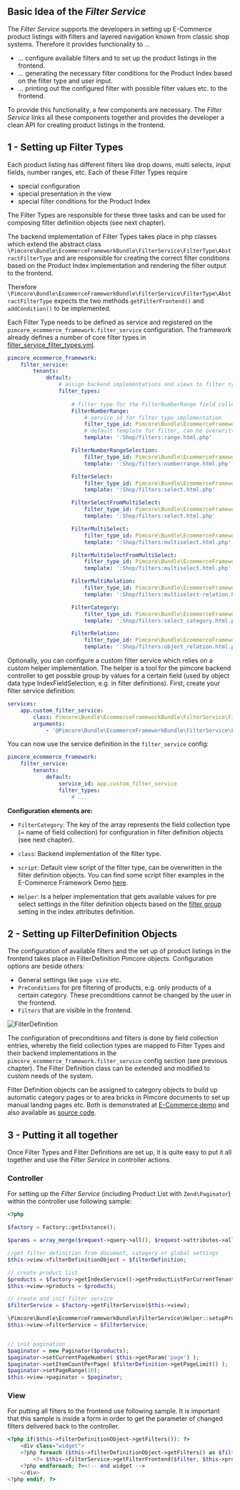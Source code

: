 ## Basic Idea of the *Filter Service*
The *Filter Service* supports the developers in setting up E-Commerce product listings with filters and layered navigation 
known from classic shop systems. Therefore it provides functionality to ...
- ... configure available filters and to set up the product listings in the frontend.
- ... generating the necessary filter conditions for the Product Index based on the filter type and user input. 
- ... printing out the configured filter with possible filter values etc. to the frontend. 

To provide this functionality, a few components are necessary. The *Filter Service* links all these components together 
and provides the developer a clean API for creating product listings in the frontend. 


## 1 - Setting up Filter Types
Each product listing has different filters like drop downs, multi selects, input fields, number ranges, etc. Each of 
these Filter Types require
- special configuration
- special presentation in the view
- special filter conditions for the Product Index

The Filter Types are responsible for these three tasks and can be used for composing filter definition objects (see next chapter).

The backend implementation of Filter Types takes place in php classes which extend the abstract class 
`\Pimcore\Bundle\EcommerceFrameworkBundle\FilterService\FilterType\AbstractFilterType` and are responsible for creating 
the correct filter conditions based on the Product Index implementation and rendering the filter output to the frontend. 

Therefore `\Pimcore\Bundle\EcommerceFrameworkBundle\FilterService\FilterType\AbstractFilterType` expects the two methods 
`getFilterFrontend()` and `addCondition()` to be implemented. 

Each Filter Type needs to be defined as service and registered on the `pimcore_ecommerce_framework.filter_service` configuration.
The framework already defines a number of core filter types in [filter_service_filter_types.yml](https://github.com/pimcore/pimcore/blob/master/pimcore/lib/Pimcore/Bundle/EcommerceFrameworkBundle/Resources/config/filter_service_filter_types.yml).
 
```yaml
pimcore_ecommerce_framework:
    filter_service:
        tenants:
            default:
                # assign backend implementations and views to filter type field collections
                filter_types:
                
                    # filter type for the FilterNumberRange field collection
                    FilterNumberRange:
                        # service id for filter type implementation
                        filter_type_id: Pimcore\Bundle\EcommerceFrameworkBundle\FilterService\FilterType\NumberRange
                        # default template for filter, can be overwritten in filter definition
                        template: ':Shop/filters:range.html.php'

                    FilterNumberRangeSelection:
                        filter_type_id: Pimcore\Bundle\EcommerceFrameworkBundle\FilterService\FilterType\NumberRangeSelection
                        template: ':Shop/filters:numberrange.html.php'

                    FilterSelect:
                        filter_type_id: Pimcore\Bundle\EcommerceFrameworkBundle\FilterService\FilterType\Select
                        template: ':Shop/filters:select.html.php'

                    FilterSelectFromMultiSelect:
                        filter_type_id: Pimcore\Bundle\EcommerceFrameworkBundle\FilterService\FilterType\SelectFromMultiSelect
                        template: ':Shop/filters:select.html.php'

                    FilterMultiSelect:
                        filter_type_id: Pimcore\Bundle\EcommerceFrameworkBundle\FilterService\FilterType\MultiSelect
                        template: ':Shop/filters:multiselect.html.php'

                    FilterMultiSelectFromMultiSelect:
                        filter_type_id: Pimcore\Bundle\EcommerceFrameworkBundle\FilterService\FilterType\MultiSelectFromMultiSelect
                        template: ':Shop/filters:multiselect.html.php'

                    FilterMultiRelation:
                        filter_type_id: Pimcore\Bundle\EcommerceFrameworkBundle\FilterService\FilterType\MultiSelectRelation
                        template: ':Shop/filters:multiselect-relation.html.php'

                    FilterCategory:
                        filter_type_id: Pimcore\Bundle\EcommerceFrameworkBundle\FilterService\FilterType\SelectCategory
                        template: ':Shop/filters:select_category.html.php'

                    FilterRelation:
                        filter_type_id: Pimcore\Bundle\EcommerceFrameworkBundle\FilterService\FilterType\SelectRelation
                        template: ':Shop/filters:object_relation.html.php'
```

Optionally, you can configure a custom filter service which relies on a custom helper implementation. The helper is a tool
for the pimcore backend controller to get possible group by values for a certain field (used by object data type IndexFieldSelection,
e.g. in filter definitions). First, create your filter service definition:

```yaml
services:
    app.custom_filter_service:
        class: Pimcore\Bundle\EcommerceFrameworkBundle\FilterService\FilterService
        arguments:
            - '@Pimcore\Bundle\EcommerceFrameworkBundle\FilterService\FilterGroupHelper'
```

You can now use the service definition in the `filter_service` config:

```yaml
pimcore_ecommerce_framework:
    filter_service:
        tenants:
            default:
                service_id: app.custom_filter_service
                filter_types:
                    # ...
```

**Configuration elements are:**
- `FilterCategory`: The key of the array represents the field collection type (= name of field collection) for configuration 
  in filter definition objects (see next chapter). 
- `class`: Backend implementation of the filter type. 
- `script`: Default view script of the filter type, can be overwritten in the filter definition objects. 
  You can find some script filter examples in the E-Commerce Framework Demo [here](https://github.com/pimcore/demo-ecommerce/tree/master/app/Resources/views/Shop/filters). 


- `Helper`: Is a helper implementation that gets available values for pre select settings in the filter definition objects 
  based on the [filter group](./05_Index_Service/01_Product_Index_Configuration.md) setting in the index attributes 
  definition. 



## 2 - Setting up FilterDefinition Objects
The configuration of available filters and the set up of product listings in the frontend takes place in FilterDefinition 
Pimcore objects. Configuration options are beside others: 
- General settings like `page size` etc. 
- `PreConditions` for pre filtering of products, e.g. only products of a certain category. These preconditions cannot be 
changed by the user in the frontend. 
- `Filters` that are visible in the frontend. 


![FilterDefinition](../img/filter-definitions.jpg)


The configuration of preconditions and filters is done by field collection entries, whereby the field collection types 
are mapped to Filter Types and their backend implementations in the `pimcore_ecommerce_framework.filter_service` config 
section (see previous chapter). 
The Filter Definition class can be extended and modified to custom needs of the system. 

Filter Definition objects can be assigned to category objects to build up automatic category pages or to area bricks in 
Pimcore documents to set up manual landing pages etc. 
Both is demonstrated at [E-Commerce demo](http://ecommercedemo.pimcore.org/en) and also available as 
[source code](https://github.com/pimcore/demo-ecommerce). 


## 3 - Putting it all together
Once Filter Types and Filter Definitions are set up, it is quite easy to put it all together and use the *Filter Service* 
in controller actions. 
 
### Controller
For setting up the *Filter Service* (including Product List with `Zend\Paginator`) within the controller use following 
sample: 

```php 
<?php 

$factory = Factory::getInstance();

$params = array_merge($request->query->all(), $request->attributes->all());

//get filter definition from document, category or global settings
$this->view->filterDefinitionObject = $filterDefinition;

// create product list
$products = $factory->getIndexService()->getProductListForCurrentTenant();
$this->view->products = $products;

// create and init filter service
$filterService = $factory->getFilterService($this->view);

\Pimcore\Bundle\EcommerceFrameworkBundle\FilterService\Helper::setupProductList($filterDefinition, $products, $params, $this->view, $filterService, true);
$this->view->filterService = $filterService;


// init pagination
$paginator = new Paginator($products);
$paginator->setCurrentPageNumber( $this->getParam('page') );
$paginator->setItemCountPerPage( $filterDefinition->getPageLimit() );
$paginator->setPageRange(10);
$this->view->paginator = $paginator;

```

### View
For putting all filters to the frontend use following sample. It is important that this sample is inside a form in order 
to get the parameter of changed filters delivered back to the controller. 

```php
<?php if($this->filterDefinitionObject->getFilters()): ?>
	<div class="widget">
	<?php foreach ($this->filterDefinitionObject->getFilters() as $filter): ?>
		<?= $this->filterService->getFilterFrontend($filter, $this->products, $this->currentFilter);?>
	<?php endforeach; ?><!-- end widget -->
	</div>
<?php endif; ?>
```
